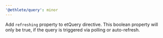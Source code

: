```yaml
---
'@ethlete/query': minor
---
```


Add `refreshing` property to etQuery directive. This boolean property will only be true, if the query is triggered via polling or auto-refresh.
